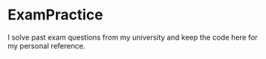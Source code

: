 # ExamPractice

I solve past exam questions from my university and keep the code here for my personal reference. 
